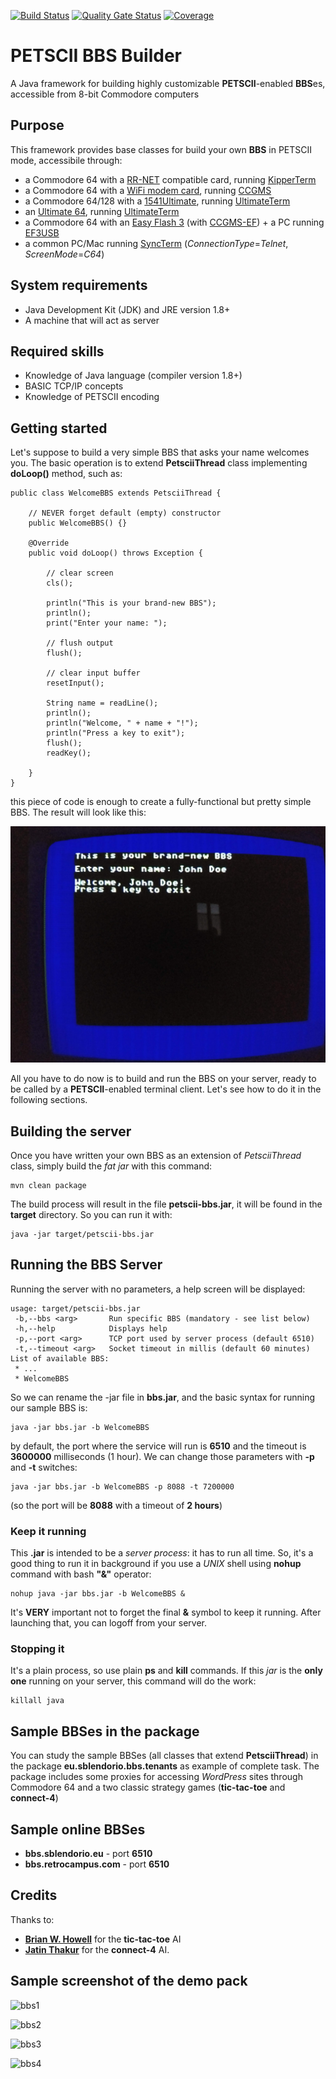[![Build Status](https://travis-ci.org/sblendorio/petscii-bbs.svg?branch=master)](https://travis-ci.org/sblendorio/petscii-bbs) 
[![Quality Gate Status](https://sonarcloud.io/api/project_badges/measure?project=sblendorio_petscii-bbs&metric=alert_status)](https://sonarcloud.io/dashboard?id=sblendorio_petscii-bbs)
[![Coverage](https://sonarcloud.io/api/project_badges/measure?project=sblendorio_petscii-bbs&metric=coverage)](https://sonarcloud.io/dashboard?id=sblendorio_petscii-bbs)
# PETSCII BBS Builder
A Java framework for building highly customizable **PETSCII**-enabled **BBS**es, accessible from 8-bit Commodore computers

## Purpose
This framework provides base classes for build your own **BBS** in PETSCII mode, accessibile through:
- a Commodore 64 with a [RR-NET](http://wiki.icomp.de/wiki/RR-Net) compatible card, running [KipperTerm](https://csdb.dk/release/index.php?id=174537)
- a Commodore 64 with a [WiFi modem card](http://www.codingkoala.com/kc64wifi/), running [CCGMS](https://csdb.dk/release/?id=156523)
- a Commodore 64/128 with a [1541Ultimate](http://www.1541ultimate.net), running [UltimateTerm](https://csdb.dk/release/?id=181558)
- an [Ultimate 64](https://ultimate64.com/), running [UltimateTerm](https://csdb.dk/release/?id=181558)
- a Commodore 64 with an [Easy Flash 3](http://store.go4retro.com/easyflash-3/) (with [CCGMS-EF](https://csdb.dk/release/?id=158760)) + a PC running [EF3USB](https://csdb.dk/release/?id=144900&show=notes)
- a common PC/Mac running [SyncTerm](https://sourceforge.net/projects/syncterm/) (*ConnectionType*=_Telnet_, *ScreenMode*=_C64_)

## System requirements
- Java Development Kit (JDK) and JRE version 1.8+
- A machine that will act as server

## Required skills
- Knowledge of Java language (compiler version 1.8+)
- BASIC TCP/IP concepts
- Knowledge of PETSCII encoding

## Getting started
Let's suppose to build a very simple BBS that asks your name welcomes you. The basic operation is to extend **PetsciiThread** class implementing **doLoop()** method, such as:

    public class WelcomeBBS extends PetsciiThread {
        
        // NEVER forget default (empty) constructor
        public WelcomeBBS() {}
        
        @Override
        public void doLoop() throws Exception {
        
            // clear screen
            cls();
            
            println("This is your brand-new BBS");
            println();
            print("Enter your name: ");

            // flush output 
            flush();
            
            // clear input buffer
            resetInput();
            
            String name = readLine();
            println();
            println("Welcome, " + name + "!");
            println("Press a key to exit");
            flush();
            readKey();

        }
    }

this piece of code is enough to create a fully-functional but pretty simple BBS. The result will look like this:

![BBS sample screenshot](./bbs-sample-screenshot.jpg)

All you have to do now is to build and run the BBS on your server, ready to be called by a **PETSCII**-enabled terminal client. Let's see how to do it in the following sections.

## Building the server
Once you have written your own BBS as an extension of *PetsciiThread* class, simply build the *fat jar* with this command:

    mvn clean package

The build process will result in the file **petscii-bbs.jar**, it will be found in the **target** directory. So you can run it with:

    java -jar target/petscii-bbs.jar

## Running the BBS Server
Running the server with no parameters, a help screen will be displayed:

    usage: target/petscii-bbs.jar
     -b,--bbs <arg>       Run specific BBS (mandatory - see list below)
     -h,--help            Displays help
     -p,--port <arg>      TCP port used by server process (default 6510)
     -t,--timeout <arg>   Socket timeout in millis (default 60 minutes)
    List of available BBS:
     * ...
     * WelcomeBBS

So we can rename the -jar file in **bbs.jar**, and the basic syntax for running our sample BBS is:

    java -jar bbs.jar -b WelcomeBBS

by default, the port where the service will run is **6510** and the timeout is **3600000** milliseconds (1 hour). We can change those parameters with **-p** and **-t** switches:

    java -jar bbs.jar -b WelcomeBBS -p 8088 -t 7200000
    
(so the port will be **8088** with a timeout of **2 hours**)

### Keep it running
This **.jar** is intended to be a *server process*: it has to run all time. So, it's a good thing to run it in background if you use a *UNIX* shell using **nohup** command with bash **"&"** operator:

    nohup java -jar bbs.jar -b WelcomeBBS &

It's **VERY** important not to forget the final **&** symbol to keep it running. After launching that, you can logoff from your server.

### Stopping it
It's a plain process, so use plain **ps** and **kill** commands. If this *jar* is the **only one** running on your server, this command will do the work:

    killall java
    
## Sample BBSes in the package
You can study the sample BBSes (all classes that extend **PetsciiThread**) in the package **eu.sblendorio.bbs.tenants** as example of complete task. The package includes some proxies for accessing *WordPress* sites through Commodore 64 and a two classic strategy games (**tic-tac-toe** and **connect-4**) 


## Sample online BBSes
- **bbs.sblendorio.eu** - port **6510**
- **bbs.retrocampus.com** - port **6510**
 
## Credits
Thanks to:
- [**Brian W. Howell**](https://github.com/bigbhowell/tic-tac-toe) for the **tic-tac-toe** AI
- [**Jatin Thakur**](https://github.com/jn1772/Connect4AI) for the **connect-4** AI.

## Sample screenshot of the demo pack
![bbs1](http://www.sblendorio.eu/attachments/bbs-tictactoe.jpg)

![bbs2](http://www.sblendorio.eu/attachments/bbs-menu.jpg)

![bbs3](http://www.sblendorio.eu/attachments/bbs-connect4.jpg)

![bbs4](http://www.sblendorio.eu/attachments/bbs-vcf.jpg)

